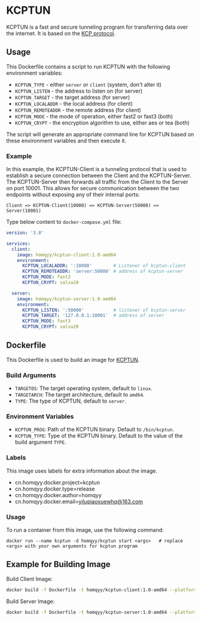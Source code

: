 # KCPTUN
KCPTUN is a fast and secure tunneling program for transferring data over the internet. It is based on the [KCP protocol](https://github.com/skywind3000/kcp). 

## Usage
This Dockerfile contains a script to run KCPTUN with the following environment variables: 
* `KCPTUN_TYPE` - either `server` or `client` (system, don't alter it)
* `KCPTUN_LISTEN` - the address to listen on (for server) 
* `KCPTUN_TARGET` - the target address (for server) 
* `KCPTUN_LOCALADDR` - the local address (for client) 
* `KCPTUN_REMOTEADDR` - the remote address (for client) 
* `KCPTUN_MODE` - the mode of operation, either fast2 or fast3 (both)
* `KCPTUN_CRYPT` - the encryption algorithm to use, either aes or tea (both)

The script will generate an appropriate command line for KCPTUN based on these environment variables and then execute it.

### Example

In this example, the KCPTUN-Client is a tunneling protocol that is used to establish a secure connection between the Client and the KCPTUN-Server. The KCPTUN-Server then forwards all traffic from the Client to the Server on port 10001. This allows for secure communication between the two endpoints without exposing any of their internal ports:

```
Client => KCPTUN-Client(10000) => KCPTUN-Server(50000) => Server(10001)
```

Type below content to `docker-compose.yml` file:

```yml
version: '3.8'

services:
  client:
    image: homqyy/kcptun-client:1.0-amd64
    environment:
      KCPTUN_LOCALADDR: ':10000'        # Listener of kcptun-client
      KCPTUN_REMOTEADDR: 'server:50000' # address of kcptun-server
      KCPTUN_MODE: fast3
      KCPTUN_CRYPT: salsa20

  server:
    image: homqyy/kcptun-server:1.0-amd64
    environment:
      KCPTUN_LISTEN: ':50000'           # listener of kcptun-server
      KCPTUN_TARGET: '127.0.0.1:10001'  # address of server
      KCPTUN_MODE: fast3
      KCPTUN_CRYPT: salsa20
```

## Dockerfile

This Dockerfile is used to build an image for [KCPTUN](https://github.com/xtaci/kcptun).

### Build Arguments
* `TARGETOS`: The target operating system, default to `linux`.
* `TARGETARCH`: The target architecture, default to `amd64`.
* `TYPE`: The type of KCPTUN, default to `server`.

### Environment Variables
* `KCPTUN_PROG`: Path of the KCPTUN binary. Default to `/bin/kcptun`. 
* `KCPTUN_TYPE`: Type of the KCPTUN binary. Default to the value of the build argument `TYPE`. 

### Labels 
This image uses labels for extra information about the image. 
* cn.homqyy.docker.project=kcptun 
* cn.homqyy.docker.type=release 
* cn.homqyy.docker.author=homqyy 
* cn.homqyy.docker.email=yilupiaoxuewhq@163.com 

### Usage 

To run a container from this image, use the following command:

```shell script
docker run --name kcptun -d homqyy/kcptun start <args>   # replace <args> with your own arguments for kcptun program  
```

## Example for Building Image

Build Client Image:

```sh
docker build -f Dockerfile -t homqyy/kcptun-client:1.0-amd64 --platform=linux/amd64 --build-arg "TYPE=client" .
```

Build Server Image:

```sh
docker build -f Dockerfile -t homqyy/kcptun-server:1.0-amd64 --platform=linux/amd64 --build-arg "TYPE=server" .
```